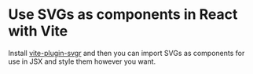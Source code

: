 # Use SVGs as components in React with Vite

Install [vite-plugin-svgr](https://www.npmjs.com/package/vite-plugin-svgr) and then you can import SVGs as components for use in JSX and style them however you want.